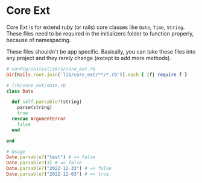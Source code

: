 # Core Ext

Core Ext is for extend ruby (or rails) core classes like `Date`, `Time`, `String`. These files need to be required in the initializers folder to function properly, because of namespacing.

These files shouldn't be app specific. Basically, you can take these files into any project and they rarely change (except to add more methods).

```ruby
# config/initializers/core_ext.rb
Dir[Rails.root.join('lib/core_ext/**/*.rb')].each { |f| require f }
```

```ruby
# lib/core_ext/date.rb
class Date

  def self.parsable?(string)
    parse(string)
    true
  rescue ArgumentError
    false
  end

end
```

```ruby
# Usage
Date.parsable?("test") # => false
Date.parsable?(1) # => false
Date.parsable?("2022-12-33") # => false
Date.parsable?("2022-12-03") # => true
```
